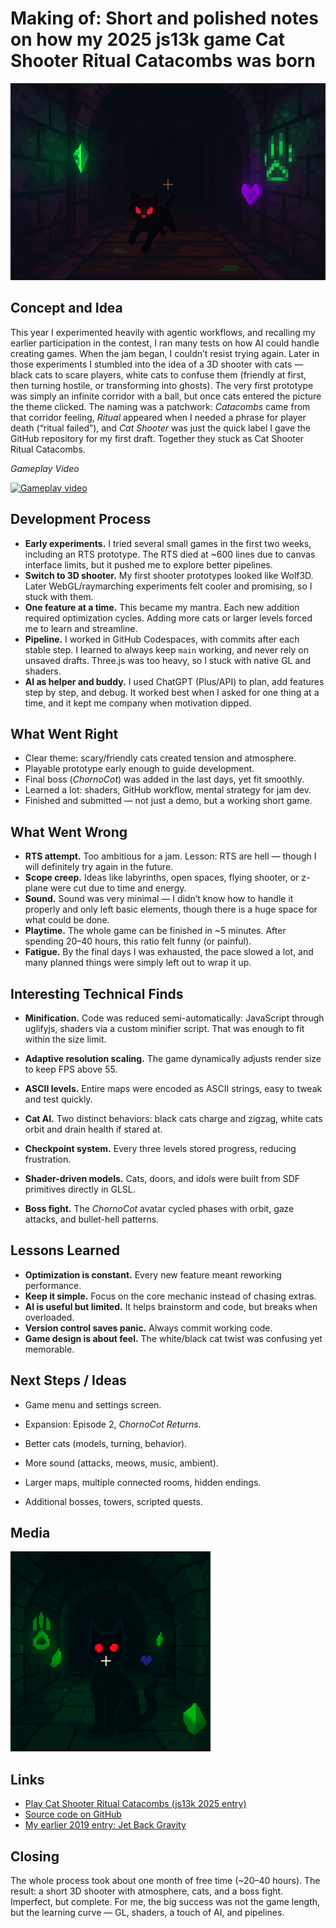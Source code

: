 # Making of: Short and polished notes on how my 2025 js13k game Cat Shooter Ritual Catacombs was born

![Preview 800x500](https://github.com/dkozhukhar/cat-shooter/blob/main/preview_img/preview_800x500_200kb.png)

## Concept and Idea

This year I experimented heavily with agentic workflows, and recalling my earlier participation in the contest, I ran many tests on how AI could handle creating games. When the jam began, I couldn’t resist trying again. Later in those experiments I stumbled into the idea of a 3D shooter with cats — black cats to scare players, white cats to confuse them (friendly at first, then turning hostile, or transforming into ghosts). The very first prototype was simply an infinite corridor with a ball, but once cats entered the picture the theme clicked. The naming was a patchwork: *Catacombs* came from that corridor feeling, *Ritual* appeared when I needed a phrase for player death (“ritual failed”), and *Cat Shooter* was just the quick label I gave the GitHub repository for my first draft. Together they stuck as Cat Shooter Ritual Catacombs.

*Gameplay Video*

[![Gameplay video](https://img.youtube.com/vi/VKJWRrND6bM/0.jpg)](https://www.youtube.com/watch?v=VKJWRrND6bM)

## Development Process

* **Early experiments.** I tried several small games in the first two weeks, including an RTS prototype. The RTS died at \~600 lines due to canvas interface limits, but it pushed me to explore better pipelines.
* **Switch to 3D shooter.** My first shooter prototypes looked like Wolf3D. Later WebGL/raymarching experiments felt cooler and promising, so I stuck with them.
* **One feature at a time.** This became my mantra. Each new addition required optimization cycles. Adding more cats or larger levels forced me to learn and streamline.
* **Pipeline.** I worked in GitHub Codespaces, with commits after each stable step. I learned to always keep `main` working, and never rely on unsaved drafts. Three.js was too heavy, so I stuck with native GL and shaders.
* **AI as helper and buddy.** I used ChatGPT (Plus/API) to plan, add features step by step, and debug. It worked best when I asked for one thing at a time, and it kept me company when motivation dipped.

## What Went Right

* Clear theme: scary/friendly cats created tension and atmosphere.
* Playable prototype early enough to guide development.
* Final boss (*ChornoCot*) was added in the last days, yet fit smoothly.
* Learned a lot: shaders, GitHub workflow, mental strategy for jam dev.
* Finished and submitted — not just a demo, but a working short game.

## What Went Wrong

* **RTS attempt.** Too ambitious for a jam. Lesson: RTS are hell — though I will definitely try again in the future.
* **Scope creep.** Ideas like labyrinths, open spaces, flying shooter, or z-plane were cut due to time and energy.
* **Sound.** Sound was very minimal — I didn’t know how to handle it properly and only left basic elements, though there is a huge space for what could be done.
* **Playtime.** The whole game can be finished in \~5 minutes. After spending 20–40 hours, this ratio felt funny (or painful).
* **Fatigue.** By the final days I was exhausted, the pace slowed a lot, and many planned things were simply left out to wrap it up.

## Interesting Technical Finds

* **Minification.** Code was reduced semi-automatically: JavaScript through uglifyjs, shaders via a custom minifier script. That was enough to fit within the size limit.

* **Adaptive resolution scaling.** The game dynamically adjusts render size to keep FPS above 55.

* **ASCII levels.** Entire maps were encoded as ASCII strings, easy to tweak and test quickly.

* **Cat AI.** Two distinct behaviors: black cats charge and zigzag, white cats orbit and drain health if stared at.

* **Checkpoint system.** Every three levels stored progress, reducing frustration.

* **Shader-driven models.** Cats, doors, and idols were built from SDF primitives directly in GLSL.

* **Boss fight.** The *ChornoCot* avatar cycled phases with orbit, gaze attacks, and bullet-hell patterns.

## Lessons Learned

* **Optimization is constant.** Every new feature meant reworking performance.
* **Keep it simple.** Focus on the core mechanic instead of chasing extras.
* **AI is useful but limited.** It helps brainstorm and code, but breaks when overloaded.
* **Version control saves panic.** Always commit working code.
* **Game design is about feel.** The white/black cat twist was confusing yet memorable.

## Next Steps / Ideas

* Game menu and settings screen.

* Expansion: Episode 2, *ChornoCot Returns*.

* Better cats (models, turning, behavior).

* More sound (attacks, meows, music, ambient).

* Larger maps, multiple connected rooms, hidden endings.

* Additional bosses, towers, scripted quests.

## Media

![Preview 320x320](https://github.com/dkozhukhar/cat-shooter/blob/main/preview_img/preview_320x320_50kb.png)

## Links

* [Play Cat Shooter Ritual Catacombs (js13k 2025 entry)](https://js13kgames.com/2025/games/cat-shooter-ritual-catacombs)
* [Source code on GitHub](https://github.com/dkozhukhar/cat-shooter/)
* [My earlier 2019 entry: Jet Back Gravity](https://js13kgames.com/2019/games/jet-back-gravity)

## Closing

The whole process took about one month of free time (\~20–40 hours). The result: a short 3D shooter with atmosphere, cats, and a boss fight. Imperfect, but complete. For me, the big success was not the game length, but the learning curve — GL, shaders, a touch of AI, and pipelines.

